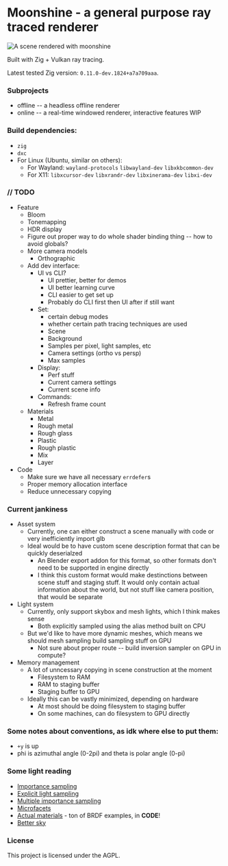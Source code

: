 # Moonshine - a general purpose ray traced renderer

![A scene rendered with moonshine](https://repository-images.githubusercontent.com/378788480/b9ad3836-4558-43f6-82ed-6668d99399b4)

Built with Zig + Vulkan ray tracing.

Latest tested Zig version: `0.11.0-dev.1824+a7a709aaa`.

### Subprojects
* offline -- a headless offline renderer
* online -- a real-time windowed renderer, interactive features WIP

### Build dependencies:
* `zig`
* `dxc`
* For Linux (Ubuntu, similar on others):
    * For Wayland: `wayland-protocols` `libwayland-dev` `libxkbcommon-dev`
    * For X11: `libxcursor-dev` `libxrandr-dev` `libxinerama-dev` `libxi-dev`

### // TODO
* Feature
  * Bloom
  * Tonemapping
  * HDR display
  * Figure out proper way to do whole shader binding thing -- how to avoid globals?
  * More camera models
    * Orthographic
  * Add dev interface:
    * UI vs CLI?
      * UI prettier, better for demos
      * UI better learning curve 
      * CLI easier to get set up
      * Probably do CLI first then UI after if still want
    * Set:
      * certain debug modes
      * whether certain path tracing techniques are used
      * Scene
      * Background
      * Samples per pixel, light samples, etc
      * Camera settings (ortho vs persp)
      * Max samples
    * Display:
      * Perf stuff
      * Current camera settings
      * Current scene info
    * Commands:
      * Refresh frame count
  * Materials
    * Metal
    * Rough metal
    * Rough glass
    * Plastic
    * Rough plastic
    * Mix
    * Layer
* Code
  * Make sure we have all necessary `errdefer`s
  * Proper memory allocation interface
  * Reduce unnecessary copying

### Current jankiness
* Asset system
  * Currently, one can either construct a scene manually with code or very inefficiently import glb
  * Ideal would be to have custom scene description format that can be quickly deserialzed
    * An Blender export addon for this format, so other formats don't need to be supported in engine directly
    * I think this custom format would make destinctions between scene stuff and staging stuff. It would only contain actual information about the world, but not stuff like camera position, that would be separate
* Light system
  * Currently, only support skybox and mesh lights, which I think makes sense
    * Both explicitly sampled using the alias method built on CPU
  * But we'd like to have more dynamic meshes, which means we should mesh sampling build sampling stuff on GPU
    * Not sure about proper route -- build inversion sampler on GPU in compute?
* Memory management
  * A lot of unncessary copying in scene construction at the moment
    * Filesystem to RAM
    * RAM to staging buffer
    * Staging buffer to GPU
  * Ideally this can be vastly minimized, depending on hardware
    * At most should be doing filesystem to staging buffer
    * On some machines, can do filesystem to GPU directly

### Some notes about conventions, as idk where else to put them:
* `+y` is up
* phi is azimuthal angle (0-2pi) and theta is polar angle (0-pi)

### Some light reading
- [Importance sampling](https://computergraphics.stackexchange.com/q/4979)
- [Explicit light sampling](https://computergraphics.stackexchange.com/q/5152)
- [Multiple importance sampling](https://graphics.stanford.edu/courses/cs348b-03/papers/veach-chapter9.pdf)
- [Microfacets](https://agraphicsguy.wordpress.com/2015/11/01/sampling-microfacet-brdf/)
- [Actual materials](https://github.com/wdas/brdf) - ton of BRDF examples, in **CODE**!
- [Better sky](https://sebh.github.io/publications/egsr2020.pdf)

### License

This project is licensed under the AGPL.
